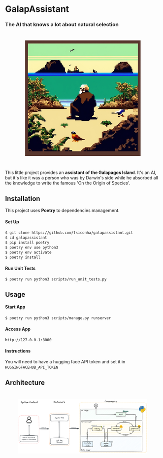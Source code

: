 # GalapAssistant
### The AI that knows a lot about natural selection

<p align="center" style="margin: 3em">
  <a href="https://github.com/fsiconha/galapassistant">
    <img src="docs/galapassistant-img.png" alt="galapassistant"/ width="375">
  </a>
</p>

This little project provides an **assistant of the Galapagos Island**.
It's an AI, but it's like it was a person who was by Darwin's side while he absorbed all the knowledge to write the famous 'On the Origin of Species'.

## Installation

This project uses **Poetry** to dependencies management.

#### Set Up
```
$ git clone https://github.com/fsiconha/galapassistant.git
$ cd galapassistant
$ pip install poetry
$ poetry env use python3
$ poetry env activate
$ poetry install
```

#### Run Unit Tests
```
$ poetry run python3 scripts/run_unit_tests.py
```

## Usage

#### Start App
```
$ poetry run python3 scripts/manage.py runserver
```

#### Access App
```
http://127.0.0.1:8000
```

#### Instructions
You will need to have a hugging face API token and set it in `HUGGINGFACEHUB_API_TOKEN`

## Architecture

<p align="center" style="margin: 3em">
  <a href="https://github.com/fsiconha/galapassistant">
    <img src="docs/galapassistant-architecture.png" alt="galapassistant"/ width="900">
  </a>
</p>

